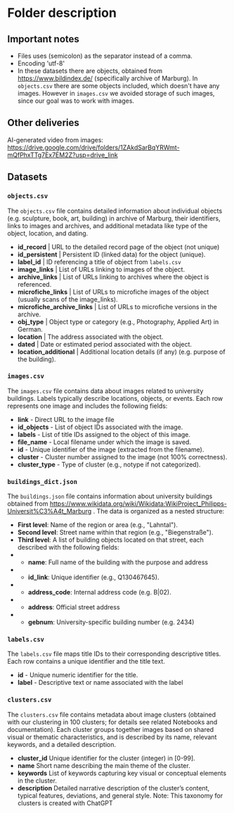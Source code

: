 # Folder description

## Important notes
- Files uses (semicolon) as the separator instead of a comma.
- Encoding 'utf-8'
- In these datasets  there are objects, obtained from https://www.bildindex.de/ (specifically archive of Marburg). In `objects.csv` there are some objects included, which doesn't have any images. However in `images.csv` we avoided storage of such images, since our goal was to work with images.

## Other deliveries
AI-generated video from images: https://drive.google.com/drive/folders/1ZAkdSarBqYRWmt-mQfPhxTTg7Ex7EM2Z?usp=drive_link

## Datasets

### `objects.csv`
The `objects.csv` file contains detailed information about individual objects (e.g. sculpture, book, art, building) in archive of Marburg, their identifiers, links to images and archives, and additional metadata like type of the object, location, and dating.

- **id_record** | URL to the detailed record page of the object (not unique)
- **id_persistent** | Persistent ID (linked data) for the object (unique).
- **label_id** | ID referencing a title of object from `labels.csv`
- **image_links** | List of URLs linking to images of the object.
- **archive_links** | List of URLs linking to archives where the object is referenced.
- **microfiche_links** | List of URLs to microfiche images of the object (usually scans of the image_links).
- **microfiche_archive_links** | List of URLs to microfiche versions in the archive.
- **obj_type** | Object type or category (e.g., Photography, Applied Art) in German.
- **location** | The address associated with the object.
- **dated** | Date or estimated period associated with the object.
- **location_additional** | Additional location details (if any) (e.g. purpose of the building).


### `images.csv`
The `images.csv` file contains data about images related to university buildings. Labels typically describe locations, objects, or events. Each row represents one image and includes the following fields:

- **link** - Direct URL to the image file
- **id_objects** - List of object IDs associated with the image.
- **labels** - List of title IDs assigned to the object of this image.
- **file_name** - Local filename under which the image is saved.
- **id** - Unique identifier of the image (extracted from the filename).
- **cluster** - Cluster number assigned to the image (not 100% correctness).
- **cluster_type** - Type of cluster (e.g., notype if not categorized).


### `buildings_dict.json`
The `buildings.json` file contains information about university buildings obtained from https://www.wikidata.org/wiki/Wikidata:WikiProject_Philipps-Universit%C3%A4t_Marburg . The data is organized as a nested structure:

- **First level**: Name of the region or area (e.g., "Lahntal").
- **Second level**: Street name within that region (e.g., "Biegenstraße").
- **Third level**: A list of building objects located on that street, each described with the following fields:
- - **name**: Full name of the building with the purpose and address 
- - **id_link**: Unique identifier (e.g., Q130467645).
- - **address_code**: Internal address code (e.g. B|02).
- - **address**: Official street address
- - **gebnum**: University-specific building number (e.g. 2434)

### `labels.csv`
The `labels.csv` file maps title IDs to their corresponding descriptive titles. Each row contains a unique identifier and the title text.
- **id** - Unique numeric identifier for the title.
- **label** - Descriptive text or name associated with the label

### `clusters.csv`
The `clusters.csv` file contains metadata about image clusters (obtained with our clustering in 100 clusters; for details see related Notebooks and documentation). Each cluster groups together images based on shared visual or thematic characteristics, and is described by its name, relevant keywords, and a detailed description.
- **cluster_id**	Unique identifier for the cluster (integer) in [0-99].
- **name**	Short name describing the main theme of the cluster.
- **keywords**	List of keywords capturing key visual or conceptual elements in the cluster.
- **description**	Detailed narrative description of the cluster’s content, typical features, deviations, and general style.
Note: This taxonomy for clusters is created with ChatGPT
